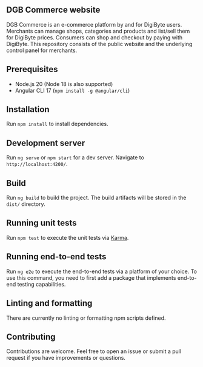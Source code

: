 ## DGB Commerce website
DGB Commerce is an e-commerce platform by and for DigiByte users. Merchants can manage shops, categories and products and list/sell them for DigiByte prices. Consumers can shop and checkout by paying with DigiByte. This repository consists of the public website and the underlying control panel for merchants.

## Prerequisites

- Node.js 20 (Node 18 is also supported)
- Angular CLI 17 (`npm install -g @angular/cli`)

## Installation

Run `npm install` to install dependencies.

## Development server
Run `ng serve` or `npm start` for a dev server. Navigate to `http://localhost:4200/`.

## Build
Run `ng build` to build the project. The build artifacts will be stored in the `dist/` directory.

## Running unit tests
Run `npm test` to execute the unit tests via [Karma](https://karma-runner.github.io).

## Running end-to-end tests
Run `ng e2e` to execute the end-to-end tests via a platform of your choice. To use this command, you need to first add a package that implements end-to-end testing capabilities.

## Linting and formatting

There are currently no linting or formatting npm scripts defined.

## Contributing

Contributions are welcome. Feel free to open an issue or submit a pull request if you have improvements or questions.
